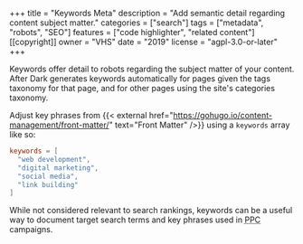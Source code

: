 +++
title = "Keywords Meta"
description = "Add semantic detail regarding content subject matter."
categories = ["search"]
tags = ["metadata", "robots", "SEO"]
features = ["code highlighter", "related content"]
[[copyright]]
  owner = "VHS"
  date = "2019"
  license = "agpl-3.0-or-later"
+++

Keywords offer detail to robots regarding the subject matter of your content. After Dark generates keywords automatically for pages given the tags taxonomy for that page, and for other pages using the site's categories taxonomy.

Adjust key phrases from {{< external href="https://gohugo.io/content-management/front-matter/" text="Front Matter" />}} using a `keywords` array like so:

```toml
keywords = [
  "web development",
  "digital marketing",
  "social media",
  "link building"
]
```

While not considered relevant to search rankings, keywords can be a useful way to document target search terms and key phrases used in <abbr title="Pay Per Click">PPC</abbr> campaigns.
